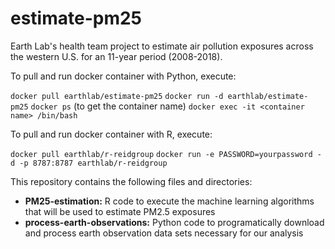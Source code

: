 # estimate-pm25
Earth Lab's health team project to estimate air pollution exposures across the western U.S. for an 11-year period (2008-2018). 

To pull and run docker container with Python, execute:

`docker pull earthlab/estimate-pm25`
`docker run -d earthlab/estimate-pm25`
`docker ps` (to get the container name)
`docker exec -it <container name> /bin/bash`

To pull and run docker container with R, execute:

`docker pull earthlab/r-reidgroup`
`docker run -e PASSWORD=yourpassword -d -p 8787:8787 earthlab/r-reidgroup`

This repository contains the following files and directories:

* **PM25-estimation:** R code to execute the machine learning algorithms that will be used to estimate PM2.5 exposures
* **process-earth-observations:** Python code to programatically download and process earth observation data sets necessary for our analysis
